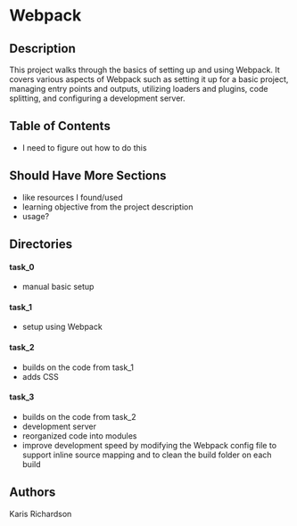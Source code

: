 # Webpack

## Description
This project walks through the basics of setting up and using Webpack. It covers various aspects of Webpack such as setting it up for a basic project, managing entry points and outputs, utilizing loaders and plugins, code splitting, and configuring a development server.

## Table of Contents
* I need to figure out how to do this

## Should Have More Sections
* like resources I found/used
* learning objective from the project description
* usage?

## Directories
#### task_0
* manual basic setup
#### task_1
* setup using Webpack
#### task_2
* builds on the code from task_1
* adds CSS
#### task_3
* builds on the code from task_2
* development server
* reorganized code into modules
* improve development speed by modifying the Webpack config file to support inline source mapping and to clean the build folder on each build

## Authors
Karis Richardson
